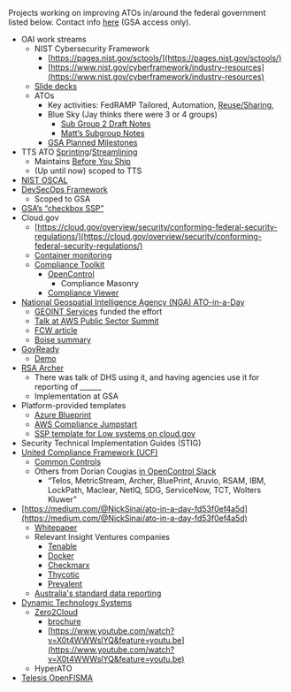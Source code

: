 ---
---

Projects working on improving ATOs in/around the federal government listed below. Contact info [here](https://docs.google.com/spreadsheets/d/1zbzcFWyWy5uPUufNLGnauvcYPIG9mfJNTZcsv4pCZUY/edit#gid=0) (GSA access only).

- OAI work streams
    - NIST Cybersecurity Framework
        - [https://pages.nist.gov/sctools/](https://pages.nist.gov/sctools/)
        - [https://www.nist.gov/cyberframework/industry-resources](https://www.nist.gov/cyberframework/industry-resources)
    - [Slide decks](https://drive.google.com/drive/u/1/folders/0B69VKWtJQbysVVFBOVI5MGZFT0k)
    - ATOs
        - Key activities: FedRAMP Tailored, Automation, [Reuse/Sharing](https://docs.google.com/document/d/1g6PhAeqSHMI13lxFxibojb5kRR2jiIaJhuYZfIu6ZUI/edit),  
        - Blue Sky (Jay thinks there were 3 or 4 groups)
            - [Sub Group 2 Draft Notes](https://docs.google.com/document/d/1E6RnBI6ZrfzUlPVtJiFpnAQotxI7mlqYK4PopWx3sNA/edit)
            - [Matt’s Subgroup Notes](https://drive.google.com/open?id=0B69VKWtJQbysR3ZFLW5iRlN0MVBlVjdLeVFzeVpoMDhZa29B)
        - [GSA Planned Milestones](https://drive.google.com/drive/folders/0B69VKWtJQbysQlEtYkhFN0cteVk)
- TTS ATO [Sprinting](https://docs.google.com/document/d/1bGOV_pp_BlAzZsoa2D5pnsinx3R2gVnaBdFvHkwv0ig/edit)/[Streamlining](https://docs.google.com/document/d/10yYBvAVuDBap1xTuS3v7W-m1QC_B2smyyLNXvz7Si4E/edit)
    - Maintains [Before You Ship](https://before-you-ship.18f.gov/)
    - (Up until now) scoped to TTS
- [NIST OSCAL](https://drive.google.com/file/d/0BynIxtx-CfkdYTJNRl93R0NGeW8/view)
- [DevSecOps Framework](https://docs.google.com/document/d/1JRXw7qY-LY7utZjnrw5bV5Lwl0ylA5XAcNZMSqdVI5Q/edit)
    - Scoped to GSA
- [GSA’s “checkbox SSP”](https://docs.google.com/document/d/10QcB2m5nexmx4d5LO9wNTPSc1zVG6XmthCCA1A154Z8/view)
- Cloud.gov
    - [https://cloud.gov/overview/security/conforming-federal-security-regulations/](https://cloud.gov/overview/security/conforming-federal-security-regulations/)
    - [Container monitoring](https://favro.com/card/1e11108a2da81e3bd7153a7a/18F-5152)
    - [Compliance Toolkit](https://github.com/18F/compliance-toolkit)
        - [OpenControl](http://open-control.org/)
            - Compliance Masonry
        - [Compliance Viewer](https://compliance-viewer.18f.gov/)
- [National Geospatial Intelligence Agency (NGA) ATO-in-a-Day](https://docs.google.com/document/d/1wxqZlIaHON-OXSHvS20Zg86xj65m2iWpRvQD3tKx36Y/edit?ts=58ee9245)
    - [GEOINT Services](https://home.geointservices.io/) funded the effort
    - [Talk at AWS Public Sector Summit](http://info.evident.io/ATO-in-a-day-aws-public-sector-summit-2017.html)
    - [FCW article](https://fcw.com/articles/2017/03/21/nga-24-hour-cloud.aspx)
    - [Boise summary](https://docs.google.com/presentation/d/1GbwAUqUgJ6hGVMLXlAjnvp8wLjEpp6d9vjbqp9ykYiY/edit#slide=id.p)
- [GovReady](http://govready.com/)
    - [Demo](http://govready.com/videos/demo/)
- [RSA Archer](https://www.rsa.com/en-us/products/governance-risk-and-compliance)
    - There was talk of DHS using it, and having agencies use it for reporting of ______
    - Implementation at GSA
- Platform-provided templates
    - [Azure Blueprint](https://docs.microsoft.com/en-us/azure/azure-government/documentation-government-plan-compliance)
    - [AWS Compliance Jumpstart](https://aws.amazon.com/professional-services/enterprise-accelerators/compliance-jumpstart/)
    - [SSP template for Low systems on cloud.gov](https://docs.google.com/a/gsa.gov/document/d/1tVbH39TFfvSaBbjWfLaR3GLOuvsLuhLFJ75xKowEV5c/edit?usp=sharing)
- Security Technical Implementation Guides (STIG)
- [United Compliance Framework (UCF)](https://www.unifiedcompliance.com/)
    - [Common Controls](https://commoncontrolshub.com/)
    - Others from Dorian Cougias [in OpenControl Slack](https://opencontrol.slack.com/archives/C1XEQ3GT0/p1500427872265524)
        - “Telos, MetricStream, Archer, BluePrint, Aruvio, RSAM, IBM, LockPath, Maclear, NetIQ, SDG, ServiceNow, TCT, Wolters Kluwer”
- [https://medium.com/@NickSinai/ato-in-a-day-fd53f0ef4a5d](https://medium.com/@NickSinai/ato-in-a-day-fd53f0ef4a5d)
    - [Whitepaper](https://docs.google.com/document/d/19DLFkmfnVSSuN6qCCKyihJg-00109AZt65-Erx0GNpE/edit)
    - Relevant Insight Ventures companies
        - [Tenable](https://www.tenable.com/)
        - [Docker](https://www.docker.com/)
        - [Checkmarx](https://www.checkmarx.com/)
        - [Thycotic](https://thycotic.com/)
        - [Prevalent](https://www.prevalent.net/)
    - [Australia's standard data reporting](http://www.datafoundation.org/standard-business-reporting-2017/)
- [Dynamic Technology Systems](http://www.dts-inc.com/)
    - [Zero2Cloud](http://www.zero2cloudsolutions.com/)
        - [brochure](https://drive.google.com/open?id=0B5fn0WMJaYDnREFQTEREc0NRUXE4RW1DS0gtMTBhX1hSN29F)
        - [https://www.youtube.com/watch?v=X0t4WWWslYQ&feature=youtu.be](https://www.youtube.com/watch?v=X0t4WWWslYQ&feature=youtu.be)
    - HyperATO
- [Telesis OpenFISMA](http://openfisma.org/)
